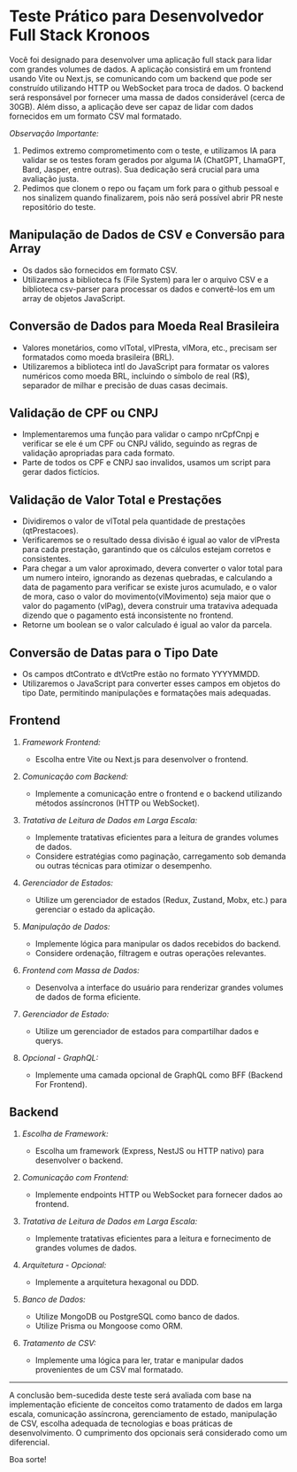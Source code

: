 # Teste Prático para Desenvolvedor Full Stack Kronoos

Você foi designado para desenvolver uma aplicação full stack para lidar com grandes volumes de dados. A aplicação consistirá em um frontend usando Vite ou Next.js, se comunicando com um backend que pode ser construído utilizando HTTP ou WebSocket para troca de dados. O backend será responsável por fornecer uma massa de dados considerável (cerca de 30GB). Além disso, a aplicação deve ser capaz de lidar com dados fornecidos em um formato CSV mal formatado.

*Observação Importante:*
1. Pedimos extremo comprometimento com o teste, e utilizamos IA para validar se os testes foram gerados por alguma IA (ChatGPT, LhamaGPT, Bard, Jasper, entre outras). Sua dedicação será crucial para uma avaliação justa.
2. Pedimos que clonem o repo ou façam um fork para o github pessoal e nos sinalizem quando finalizarem, pois não será possível abrir PR neste repositório do teste.

## Manipulação de Dados de CSV e Conversão para Array

- Os dados são fornecidos em formato CSV.
- Utilizaremos a biblioteca fs (File System) para ler o arquivo CSV e a biblioteca csv-parser para processar os dados e convertê-los em um array de objetos JavaScript.

## Conversão de Dados para Moeda Real Brasileira

- Valores monetários, como vlTotal, vlPresta, vlMora, etc., precisam ser formatados como moeda brasileira (BRL).
- Utilizaremos a biblioteca intl do JavaScript para formatar os valores numéricos como moeda BRL, incluindo o símbolo de real (R$), separador de milhar e precisão de duas casas decimais.

## Validação de CPF ou CNPJ

- Implementaremos uma função para validar o campo nrCpfCnpj e verificar se ele é um CPF ou CNPJ válido, seguindo as regras de validação apropriadas para cada formato.
- Parte de todos os CPF e CNPJ sao invalidos, usamos um script para gerar dados fictícios. 

## Validação de Valor Total e Prestações

- Dividiremos o valor de vlTotal pela quantidade de prestações (qtPrestacoes).
- Verificaremos se o resultado dessa divisão é igual ao valor de vlPresta para cada prestação, garantindo que os cálculos estejam corretos e consistentes.
- Para chegar a um valor aproximado, devera converter o valor total para um numero inteiro, ignorando as dezenas quebradas, e calculando a data de pagamento para verificar se existe juros acumulado, e o valor de mora, caso o valor do movimento(vlMovimento) seja maior que o valor do pagamento (vlPag), devera construir uma trataviva adequada dizendo que o pagamento está inconsistente no frontend.
- Retorne um boolean se o valor calculado é igual ao valor da parcela.

## Conversão de Datas para o Tipo Date

- Os campos dtContrato e dtVctPre estão no formato YYYYMMDD.
- Utilizaremos o JavaScript para converter esses campos em objetos do tipo Date, permitindo manipulações e formatações mais adequadas.

## Frontend

1. *Framework Frontend:*
   - Escolha entre Vite ou Next.js para desenvolver o frontend.

2. *Comunicação com Backend:*
   - Implemente a comunicação entre o frontend e o backend utilizando métodos assíncronos (HTTP ou WebSocket).

3. *Tratativa de Leitura de Dados em Larga Escala:*
   - Implemente tratativas eficientes para a leitura de grandes volumes de dados.
   - Considere estratégias como paginação, carregamento sob demanda ou outras técnicas para otimizar o desempenho.

4. *Gerenciador de Estados:*
   - Utilize um gerenciador de estados (Redux, Zustand, Mobx, etc.) para gerenciar o estado da aplicação.

5. *Manipulação de Dados:*
   - Implemente lógica para manipular os dados recebidos do backend.
   - Considere ordenação, filtragem e outras operações relevantes.

6. *Frontend com Massa de Dados:*
   - Desenvolva a interface do usuário para renderizar grandes volumes de dados de forma eficiente.

7. *Gerenciador de Estado:*
   - Utilize um gerenciador de estados para compartilhar dados e querys.

8. *Opcional - GraphQL:*
   - Implemente uma camada opcional de GraphQL como BFF (Backend For Frontend).

## Backend

1. *Escolha de Framework:*
   - Escolha um framework (Express, NestJS ou HTTP nativo) para desenvolver o backend.

2. *Comunicação com Frontend:*
   - Implemente endpoints HTTP ou WebSocket para fornecer dados ao frontend.

3. *Tratativa de Leitura de Dados em Larga Escala:*
   - Implemente tratativas eficientes para a leitura e fornecimento de grandes volumes de dados.

4. *Arquitetura - Opcional:*
   - Implemente a arquitetura hexagonal ou DDD.

5. *Banco de Dados:*
   - Utilize MongoDB ou PostgreSQL como banco de dados.
   - Utilize Prisma ou Mongoose como ORM.

6. *Tratamento de CSV:*
   - Implemente uma lógica para ler, tratar e manipular dados provenientes de um CSV mal formatado.

---

A conclusão bem-sucedida deste teste será avaliada com base na implementação eficiente de conceitos como tratamento de dados em larga escala, comunicação assíncrona, gerenciamento de estado, manipulação de CSV, escolha adequada de tecnologias e boas práticas de desenvolvimento. O cumprimento dos opcionais será considerado como um diferencial.

Boa sorte!
